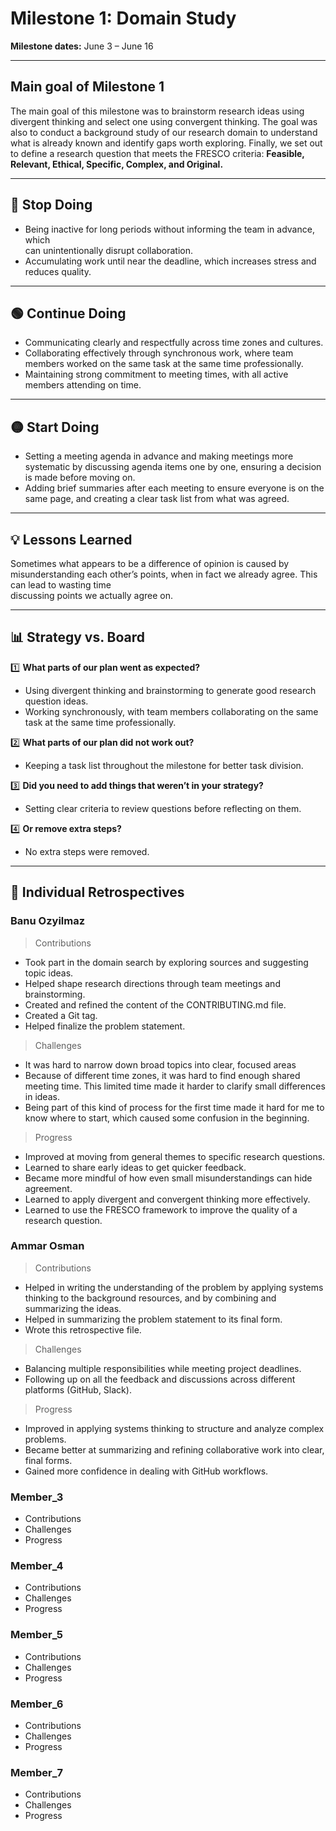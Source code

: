 # Milestone 1: Domain Study

**Milestone dates:** June 3 – June 16

---

## Main goal of Milestone 1

The main goal of this milestone was to brainstorm research ideas
using divergent thinking and select one using convergent thinking.
The goal was also to conduct a background study of our research domain
to understand what is already known and identify gaps worth exploring.
Finally, we set out to define a research question that meets
the FRESCO criteria: **Feasible, Relevant, Ethical, Specific, Complex, and Original.**

---

## 🔴 Stop Doing

- Being inactive for long periods without informing the team in advance, which  
  can unintentionally disrupt collaboration.  
- Accumulating work until near the deadline,
which increases stress and reduces quality.

---

## 🟢 Continue Doing

- Communicating clearly and respectfully across time zones and cultures.  
- Collaborating effectively through synchronous work, where team members worked
  on the same task at the same time professionally.  
- Maintaining strong commitment to meeting times, with all active members attending
  on time.

---

## 🟡 Start Doing

- Setting a meeting agenda in advance and making meetings more systematic
by discussing agenda items one by one,
ensuring a decision is made before moving on.  
- Adding brief summaries after each meeting to ensure everyone is on the same page,
  and creating a clear task list from what was agreed.

---

## 💡 Lessons Learned

Sometimes what appears to be a difference of opinion
is caused by misunderstanding each other’s points,
when in fact we already agree. This can lead to wasting time  
discussing points we actually agree on.

---

## 📊 Strategy vs. Board

1️⃣ **What parts of our plan went as expected?**  

- Using divergent thinking and brainstorming to generate good research question ideas.
- Working synchronously, with team members collaborating on the same task at the
  same time professionally.

2️⃣ **What parts of our plan did not work out?**  

- Keeping a task list throughout the milestone for better task division.

3️⃣ **Did you need to add things that weren’t in your strategy?**  

- Setting clear criteria to review questions before reflecting on them.

4️⃣ **Or remove extra steps?**  

- No extra steps were removed.

---

## 👤 Individual Retrospectives

### Banu Ozyilmaz

> Contributions

- Took part in the domain search by exploring sources and suggesting topic ideas.
- Helped shape research directions through team meetings and brainstorming.
- Created and refined the content of the CONTRIBUTING.md file.
- Created a Git tag.
- Helped finalize the problem statement.

> Challenges  

- It was hard to narrow down broad topics into clear, focused areas
- Because of different time zones, it was hard to find enough shared meeting time.
This limited time made it harder to clarify small differences in ideas.
- Being part of this kind of process for the first time
made it hard for me to know where to start, which caused some confusion in the beginning.

> Progress

- Improved at moving from general themes to specific research questions.
- Learned to share early ideas to get quicker feedback.
- Became more mindful of how even small misunderstandings can hide agreement.
- Learned to apply divergent and convergent thinking more effectively.
- Learned to use the FRESCO framework to improve the quality of a research question.

### Ammar Osman

> Contributions  

- Helped in writing the understanding of the problem by applying systems
thinking to the background resources, and by combining and summarizing the ideas.
- Helped in summarizing the problem statement to its final form.
- Wrote this retrospective file.

> Challenges  

- Balancing multiple responsibilities while meeting project deadlines.
- Following up on all the feedback and discussions across different platforms
(GitHub, Slack).

> Progress  

- Improved in applying systems thinking to structure and analyze complex problems.
- Became better at summarizing and refining collaborative work into clear, final
forms.
- Gained more confidence in dealing with GitHub workflows.

### Member_3

- Contributions  
- Challenges  
- Progress

### Member_4

- Contributions  
- Challenges  
- Progress

### Member_5

- Contributions  
- Challenges  
- Progress

### Member_6

- Contributions  
- Challenges  
- Progress

### Member_7

- Contributions  
- Challenges  
- Progress
